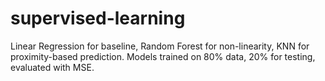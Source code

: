 # supervised-learning
Linear Regression for baseline, Random Forest for non-linearity, KNN for proximity-based prediction. Models trained on 80% data, 20% for testing, evaluated with MSE.
